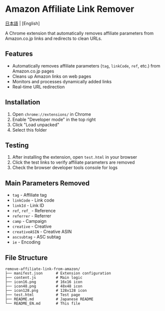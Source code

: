 # Amazon Affiliate Link Remover

[日本語](./README.md) | [English]

A Chrome extension that automatically removes affiliate parameters from Amazon.co.jp links and redirects to clean URLs.

## Features

- Automatically removes affiliate parameters (`tag`, `linkCode`, `ref`, etc.) from Amazon.co.jp pages
- Cleans up Amazon links on web pages
- Monitors and processes dynamically added links
- Real-time URL redirection

## Installation

1. Open `chrome://extensions/` in Chrome
2. Enable "Developer mode" in the top right
3. Click "Load unpacked" 
4. Select this folder

## Testing

1. After installing the extension, open `test.html` in your browser
2. Click the test links to verify affiliate parameters are removed
3. Check the browser developer tools console for logs

## Main Parameters Removed

- `tag` - Affiliate tag
- `linkCode` - Link code
- `linkId` - Link ID
- `ref`, `ref_` - Reference
- `referrer` - Referrer
- `camp` - Campaign
- `creative` - Creative
- `creativeASIN` - Creative ASIN
- `ascsubtag` - ASC subtag
- `ie` - Encoding

## File Structure

```
remove-affiliate-link-from-amazon/
├── manifest.json      # Extension configuration
├── content.js         # Main logic
├── icon16.png         # 16x16 icon
├── icon48.png         # 48x48 icon
├── icon128.png        # 128x128 icon
├── test.html          # Test page
├── README.md          # Japanese README
└── README_EN.md       # This file
```